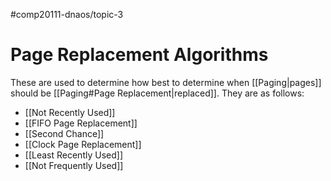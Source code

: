 #comp20111-dnaos/topic-3 
# Page Replacement Algorithms

These are used to determine how best to determine when [[Paging|pages]] should be [[Paging#Page Replacement|replaced]]. They are as follows:

- [[Not Recently Used]]
- [[FIFO Page Replacement]]
- [[Second Chance]]
- [[Clock Page Replacement]]
- [[Least Recently Used]]
- [[Not Frequently Used]]